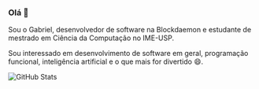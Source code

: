 ### Olá 👋

Sou o Gabriel, desenvolvedor de software na Blockdaemon e estudante de mestrado em Ciência da Computação no IME-USP.

Sou interessado em desenvolvimento de software em geral, programação funcional, inteligência artificial e o que mais for divertido 😄.

<!--
**GCrispino/GCrispino** is a ✨ _special_ ✨ repository because its `README.md` (this file) appears on your GitHub profile.

Here are some ideas to get you started:

- 🔭 I’m currently working on ...
- 🌱 I’m currently learning ...
- 👯 I’m looking to collaborate on ...
- 🤔 I’m looking for help with ...
- 💬 Ask me about ...
- 📫 How to reach me: ...
- 😄 Pronouns: ...
- ⚡ Fun fact: ...
-->
![GitHub Stats](https://github-readme-stats.vercel.app/api?username=gcrispino&show_icons=true&count_private=true)
